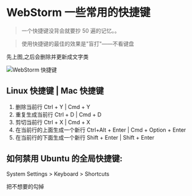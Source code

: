# WebStorm 一些常用的快捷键

> 一个快捷键没背会就要抄 50 遍的记忆。。

> 使用快捷键的最佳的效果是"盲打"——不看键盘

先上图,之后会删除并更新成文字类

![WebStorm 快捷键](http://ocimfi0gc.bkt.clouddn.com/WebStorm%20%E5%BF%AB%E6%8D%B7%E9%94%AE-%E5%BE%AE%E7%BC%A9.png)

## Linux 快捷键 | Mac 快捷键

1. 删除当前行 Ctrl + Y | Cmd + Y
2. 重复生成当前行 Ctrl + D | Cmd + D
3. 剪切当前行 Ctrl + X | Cmd + X
4. 在当前行的上面生成一个新行 Ctrl+Alt + Enter | Cmd + Option + Enter
5. 在当前行的下面生成一个新行 Shift + Enter | Shift + Enter

## 如何禁用 Ubuntu 的全局快捷键:

System Settings > Keyboard > Shortcuts

把不想要的勾掉